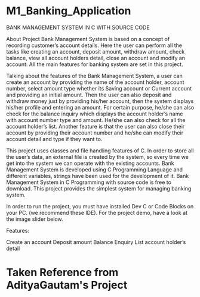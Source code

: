 # M1_Banking_Application

BANK MANAGEMENT SYSTEM IN C WITH SOURCE CODE

About Project Bank Management System is based on a concept of recording customer’s account details. Here the user can perform all the tasks like creating an account, deposit amount, withdraw amount, check balance, view all account holders detail, close an account and modify an account. All the main features for banking system are set in this project.

Talking about the features of the Bank Management System, a user can create an account by providing the name of the account holder, account number, select amount type whether its Saving account or Current account and providing an initial amount. Then the user can also deposit and withdraw money just by providing his/her account, then the system displays his/her profile and entering an amount. For certain purpose, he/she can also check for the balance inquiry which displays the account holder’s name with account number type and amount. He/she can also check for all the account holder’s list. Another feature is that the user can also close their account by providing their account number and he/she can modify their account detail and type if they want to.

This project uses classes and file handling features of C. In order to store all the user’s data, an external file is created by the system, so every time we get into the system we can operate with the existing accounts. Bank Management System is developed using C Programming Language and different variables, strings have been used for the development of it. Bank Management System in C Programming with source code is free to download.  This project provides the simplest system for managing banking system.

In order to run the project, you must have installed Dev C or Code Blocks on your PC. (we recommend these IDE). For the project demo, have a look at the image slider below.

Features:

Create an account
Deposit amount
Balance Enquiry
List account holder’s detail  
# Taken Reference from AdityaGautam's Project
